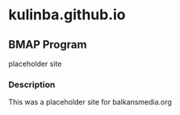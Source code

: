 # kulinba.github.io
## BMAP Program
placeholder site
### Description
This was a placeholder site for balkansmedia.org
